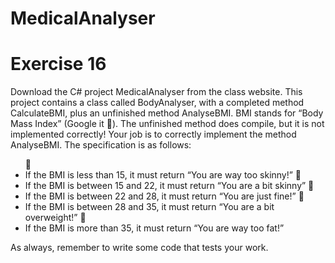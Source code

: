 # MedicalAnalyser

<H1>Exercise 16</H1> 

Download the C# project MedicalAnalyser from the class website. 
This project contains a class called BodyAnalyser, with a completed method CalculateBMI, plus an unfinished method AnalyseBMI. BMI stands for “Body Mass Index” (Google it ). The unfinished method does compile, but it is not implemented correctly! 
Your job is to correctly implement the method AnalyseBMI. The specification is as follows: 
<ul>
 <li/>If the BMI is less than 15, it must return “You are way too skinny!”
 <li/>If the BMI is between 15 and 22, it must return “You are a bit skinny”
 <li/>If the BMI is between 22 and 28, it must return “You are just fine!”
 <li/>If the BMI is between 28 and 35, it must return “You are a bit overweight!”
 <li/>If the BMI is more than 35, it must return “You are way too fat!”
</ul>
As always, remember to write some code that tests your work.
